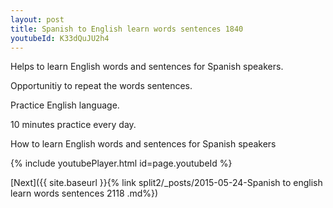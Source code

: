 ```yaml
---
layout: post
title: Spanish to English learn words sentences 1840 
youtubeId: K33dQuJU2h4
---
```

 
 
Helps to learn English words and sentences for Spanish speakers.

Opportunitiy to repeat the words sentences. 

Practice English language. 
 
10 minutes practice every day. 
 
How to learn English words and sentences for Spanish speakers 
 
{% include youtubePlayer.html id=page.youtubeId %}
 
 
[Next]({{ site.baseurl }}{% link  split2/_posts/2015-05-24-Spanish to english learn words sentences 2118 .md%})
 
